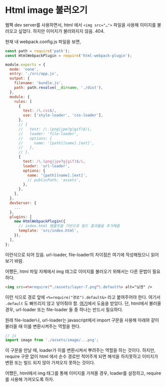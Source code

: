 # Html image 불러오기

웹팩 dev server를 사용하면서, html 에서 `<img src="…">` 파일을 사용해 이미지를 불러오고 싶었다. 하지만 이미지가 불러와지지 않음. 404.

현재 내 webpack.config.js 파일을 보면,

```js
const path = require('path');
const HtmlWebpackPlugin = require('html-webpack-plugin');

module.exports = {
  mode: 'none',
  entry: './src/app.js',
  output: {
    filename: 'bundle.js',
    path: path.resolve(__dirname, './dist'),
  },
  module: {
    rules: [
      {
        test: /\.css$/,
        use: ['style-loader', 'css-loader'],
      },
      // {
      //   test: /\.(png|jpe?g|gif)$/i,
      //   loader: 'file-loader',
      //   options: {
      //     name: '[path][name].[ext]',
      //   },
      // },
      {
        test: /\.(png|jpe?g|gif)$/i,
        loader: 'url-loader',
        options: {
          name: '[path][name].[ext]',
          // publicPath: 'assets',
        },
      },
    ],
  },
  devServer: {
    ...
  },
  plugins: [
    new HtmlWebpackPlugin({
      // index.html 템플릿을 기반으로 빌드 결과물을 추가해줌
      template: 'src/index.html',
    }),
  ],
};
```

이런식으로 되어 있음. url-loader, file-loader의 차이점은 여기에 작성해뒀으니 읽어보기 바람.

어쨌든, html 파일 자체에서 img 태그로 이미지를 불러오기 위해서는 다른 문법이 필요하다.

```html
<img src=<%=require("./assets/layer-7.png").default%> alt="닝겐" />
```

이런 식으로 경로 앞에 `<%=require("경로").default&>` 라고 붙여주어야 한다. 여기서 `.default` 도 빠뜨리지 않고 넣어줘야 함. [여기](https://stackoverflow.com/questions/32753650/webpack-loading-images-from-html-templates/51924412)에서 도움을 받았다. 단, html에서 불러올 경우, url-loader 또는 file-loader 둘 중 하나는 반드시 필요하다.

원래 file-loader나, url-loader는 javascript에서 import 구문을 사용해 아래와 같이 불러올 때 이를 변환시켜주는 역할을 한다.

```js
// js
import image from './assets/image/...png';
```

이 구문을 만날 때, loader가 이를 변환시켜서 뿌려주는 역할을 하는 것이다. 하지만, require 구문 없이 html 에서 순수 경로만 적어주게 되면 해석을 하지못하고 이미지가 변환 또는 빌드 되지 않아 가져오지 못하는 것이다.

어쨌든, html에서 img 태그를 통해 이미지를 가져올 경우, loader를 설정하고, require를 사용해 가져오도록 하자.
